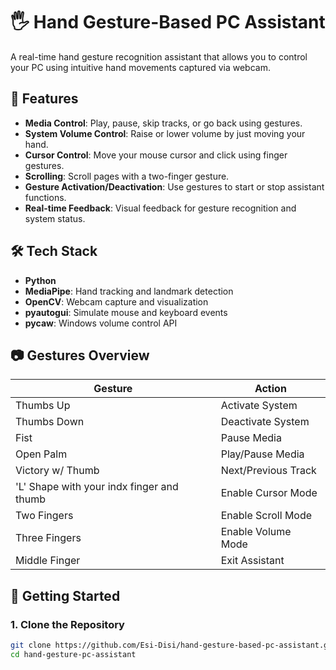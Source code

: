 # 🖐️ Hand Gesture-Based PC Assistant

A real-time hand gesture recognition assistant that allows you to control your PC using intuitive hand movements captured via webcam.

## 🎯 Features
- **Media Control**: Play, pause, skip tracks, or go back using gestures.
- **System Volume Control**: Raise or lower volume by just moving your hand.
- **Cursor Control**: Move your mouse cursor and click using finger gestures.
- **Scrolling**: Scroll pages with a two-finger gesture.
- **Gesture Activation/Deactivation**: Use gestures to start or stop assistant functions.
- **Real-time Feedback**: Visual feedback for gesture recognition and system status.

## 🛠️ Tech Stack
- **Python**
- **MediaPipe**: Hand tracking and landmark detection
- **OpenCV**: Webcam capture and visualization
- **pyautogui**: Simulate mouse and keyboard events
- **pycaw**: Windows volume control API

## 📷 Gestures Overview
| Gesture | Action |
|--------|--------|
|  Thumbs Up | Activate System |
|  Thumbs Down | Deactivate System |
|  Fist | Pause Media |
|  Open Palm | Play/Pause Media |
|  Victory w/ Thumb | Next/Previous Track |
|  'L' Shape with your indx finger and thumb | Enable Cursor Mode |
|  Two Fingers | Enable Scroll Mode |
|  Three Fingers | Enable Volume Mode |
|  Middle Finger | Exit Assistant |

## 🚀 Getting Started

### 1. Clone the Repository
```bash
git clone https://github.com/Esi-Disi/hand-gesture-based-pc-assistant.git
cd hand-gesture-pc-assistant
